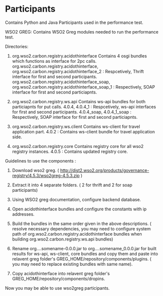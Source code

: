 Participants
============
Contains Python and Java Participants used in the performance test.

WSO2 GREG:
Contains WSO2 Greg modules needed to run the performance test. 

Directories:
1. org.wso2.carbon.registry.acidothinterface
Contains 4 osgi bundles which functions as interface for 2pc calls. 
org.wso2.carbon.registry.acidothinterface, org.wso2.carbon.registry.acidothinterface_2 : Respcetively, Thrift interface for first and second participants. 
org.wso2.carbon.registry.acidothinterface_soap, org.wso2.carbon.registry.acidothinterface_soap_1 : Respectively, SOAP interface for first and second particiapnts.

2. org.wso2.carbon.registry.ws.api
Contains ws-api bundles for both particiapnts for put calls. 
4.0.4, 4.0.4_1 : Respcetively, ws-api interfaces for first and second participants. 
4.0.4_soap, 4.0.4_1_soap : Respectively, SOAP interface for first and second particiapnts.

3. org.wso2.carbon.registry.ws.client
Contains ws-client for travel application part.
4.0.2 : Contains ws-client bundle for travel application side.

4. org.wso2.carbon.registry.core
Contains registry core for all wso2 registry instances. 
4.0.5 : Contains updated registry core. 

Guidelines to use the components :

1. Download wso2 greg. (  http://dist2.wso2.org/products/governance-registry/4.5.3/wso2greg-4.5.3.zip )

2. Extract it into 4 separate folders. ( 2 for thrift and 2 for soap participants)

3. Using WSO2 greg documentation, configure backend database. 

4. Open acidothinterface bundles and configure the constants with ip addresses.

5. Build the bundles in the same order given in the above descriptions. ( resolve necessary dependencies, you may need to configure system path of org.wso2.carbon.registry.acidothinterface bundles when building org.wso2.carbon.registry.ws.api bundles)

6. Rename org....somename-0.0.0.jar to org....somename_0.0.0.jar for built results for ws-api, ws-client, core bundles and copy them and paste into relavent greg folder's GREG_HOME/repository/components/plugins. ( you may need to replace existing bundles with same name). 

7. Copy acidothinterface into relavent greg folder's GREG_HOME/repository/components/dropins.



Now you may be able to use wso2greg participants.
